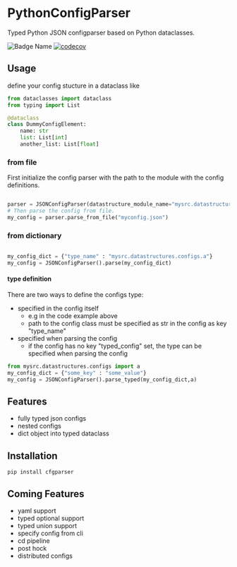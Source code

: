 # PythonConfigParser

Typed Python JSON configparser based on Python dataclasses.

![Badge Name](https://github.com/CaRniFeXeR/PythonConfigParser/actions/workflows/unittests.yml/badge.svg?branch=main&event=push)
[![codecov](https://codecov.io/gh/CaRniFeXeR/PythonConfigParser/main/graph/badge.svg)](https://codecov.io/gh/CaRniFeXeR/PythonConfigParser)


## Usage

define your config stucture in a dataclass like

```python
from dataclasses import dataclass
from typing import List

@dataclass
class DummyConfigElement:
    name: str
    list: List[int]
    another_list: List[float]

```

### from file 

First initialize the config parser with the path to the module with the config definitions.

```python

parser = JSONConfigParser(datastructure_module_name="mysrc.datastructures.configs")
# Then parse the config from file.
my_config = parser.parse_from_file("myconfig.json")

```

### from dictionary

```python

my_config_dict = {"type_name" : "mysrc.datastructures.configs.a"}
my_config = JSONConfigParser().parse(my_config_dict)

```


#### type definition
There are two ways to define the configs type:
- specified in the config itself
    - e.g in the code example above
    - path to the config class must be specified as str in the config as key "type_name"
- specified when parsing the config
    - if the config has no key "typed_config" set, the type can be specified when parsing the config
    
```python
from mysrc.datastructures.configs import a
my_config_dict = {"some_key" : "some_value"}
my_config = JSONConfigParser().parse_typed(my_config_dict,a)

```



## Features

- fully typed json configs
- nested configs
- dict object into typed dataclass

## Installation

```
pip install cfgparser
```

## Coming Features

- yaml support
- typed optional support
- typed union support
- specify config from cli
- cd pipeline 
- post hock
- distributed configs
